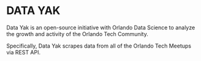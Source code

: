 DATA YAK
===========

Data Yak is an open-source initiative with Orlando Data Science to analyze the growth and activity of the Orlando Tech Community. 

Specifically, Data Yak scrapes data from all of the Orlando Tech Meetups via REST API.


